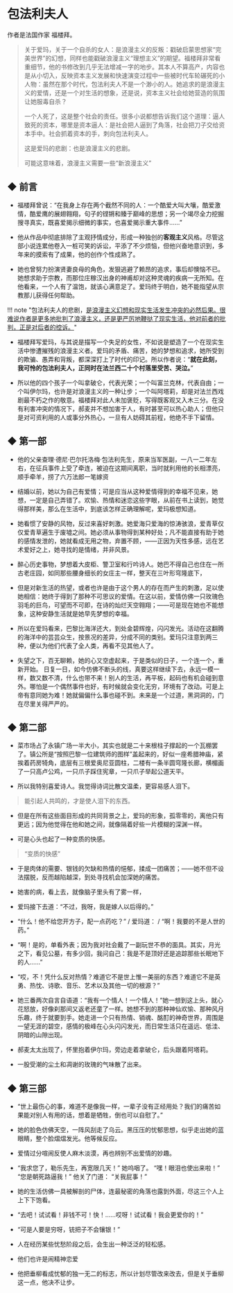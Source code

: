 # 包法利夫人

作者是法国作家 福楼拜。

> 关于爱玛，关于一个自杀的女人：是浪漫主义的反叛：戳破启蒙思想家“完美世界”的幻想，同样也能戳破浪漫主义“理想主义”的期望。福楼拜非常看重细节，他的书修改到几乎无法增减一字的地步。其本人不算高产，内容也是从小切入，反映资本主义发展和快速演变过程中一些被时代车轮碾死的小人物：虽然在那个时代，包法利夫人不是一个渺小的人。她追求的是浪漫主义的爱情，还是一个对生活的想象，还是说，资本主义社会给她营造的氛围让她服毒自杀？
>
> 一个人死了，这是整个社会的责任。很多小说都想告诉我们这个道理：逼人致死的资本，哪里是资本逼人：是社会把人逼到了角落，社会把刀子交给资本手中。社会抓着资本的手，刺向包法利夫人。
>
> 这是爱玛的悲剧：也是浪漫主义的悲剧。
>
> 可能这意味着，浪漫主义需要一些“新浪漫主义”


## ◆  前言

-  福楼拜曾说：“在我身上存在两个截然不同的人：一个酷爱大叫大嚷，酷爱激情，酷爱鹰的展翅翱翔，句子的铿锵和臻于巅峰的思想；另一个竭尽全力挖掘搜寻真实，既喜爱揭示细微的事实，也喜爱揭示重大事件……”

-  他从作品中彻底排除了主观抒情成分，形成一种独创的**客观主义**风格。尽管这部小说连累他卷入一桩可笑的诉讼，平添了不少烦恼，但他兴奋地意识到，多年来的摸索有了成果，他的创作个性成熟了。

-  她也曾努力扮演贤妻良母的角色，发狠逃避了赖昂的追求，事后却懊恼不已。她想求助于宗教，而那位庄稼汉出身的神甫却对这种灵魂的疾病一无所知。在他看来，一个人有了温饱，就该心满意足了。爱玛终于明白，她不能指望从宗教那儿获得任何帮助。

!!! note "包法利夫人的悲剧，<u>是浪漫主义幻想和现实生活发生冲突的必然后果。很难说作者是更多地批判了浪漫主义，还是更严厉地鞭挞了现实生活，他对前者的批判，正是对后者的控诉。</u>"

-  福楼拜写爱玛，与其说是描写一个失足的女性，不如说是塑造了一个在现实生活中惨遭摧残的浪漫主义者。爱玛的矛盾、痛苦，她的梦想和追求，她所受到的欺骗、愚弄和背叛，都深深打上了时代的印记。所以作者说：“**就在此刻，我可怜的包法利夫人，正同时在法兰西二十个村落里受苦、哭泣。**”

-  所以他的四个孩子一个叫拿破仑，代表光荣；一个叫富兰克林，代表自由；一个叫伊尔玛，也许是对浪漫主义的一种让步；一个叫阿塔莉，却是对法兰西戏剧最不朽之作的敬意。福楼拜对此人未加褒贬，写得既客观又入木三分。在没有利害冲突的情况下，郝麦并不想加害于人，有时甚至可以热心助人；但他只是对可资利用的人或事分外热心，一旦有人妨碍其前程，他绝不手下留情。

## ◆  第一部

-  他的父亲查理·德尼·巴尔托洛梅·包法利先生，原来当军医副，一八一二年左右，在征兵事件上受了牵连，被迫在这期间离职，当时就利用他的长相漂亮，顺手牵羊，捞了六万法郎一笔嫁资

-  结婚以前，她以为自己有爱情；可是应当从这种爱情得到的幸福不见来，她想，一定是自己弄错了。欢愉、热情和迷恋这些字眼，从前在书上读到，她觉得那样美，那么在生活中，到底该怎样正确理解呢，爱玛极想知道。

-  她看惯了安静的风物，反过来喜好刺激。她爱海只爱海的惊涛骇浪，爱青草仅仅爱青草遍生于废墟之间。她必须从事物得到某种好处；凡不能直接有助于她的感情发泄的，她就看成无用之物，弃置不顾，——正因为天性多感，远在艺术爱好之上，她寻找的是情绪，并非风景。

-  醉心历史事物，梦想着大皮柜、警卫室和行吟诗人。她巴不得自己也住在一所古老庄园，如同那些腰身细长的女庄主一样，整天在三叶形穹隆底下，

-  但是对新生活的热望，或者也许是由于这个男人的存在而产生的刺激，足以使她相信：她终于得到了那种不可思议的爱情。在这以前，爱情仿佛一只玫瑰色羽毛的巨鸟，可望而不可即，在诗的灿烂天空翱翔；——可是现在她也不能想象，这种安静生活就是她早先梦想的幸福。

-  所以在爱玛看来，巴黎比海洋还大，到处金碧辉煌，闪闪发光。活动在这翻腾的海洋中的芸芸众生，按景况的差异，分成不同的类别。爱玛只注意到两三种，便以为他们代表了全人类，再看不见其他人了。

-  失望之下，百无聊赖，她的心又空虚起来，于是类似的日子，一个连一个，重新开始。
日复一日，如今仿佛不断头的线，真要这样继续下去，永远一模一样，数又数不清，什么也带不来！别人的生活，再平板，起码也有机会碰到意外。哪怕是一个偶然事件也好，有时候就会变化无穷，环境有了改动。可是上帝有意同她为难！她就偏偏什么事也碰不到。未来是一个过道，黑洞洞的，门在尽里关得严严的。


## ◆  第二部

-  菜市场占了永镇广场一半大小，其实也就是二十来根柱子撑起的一个瓦棚罢了。镇公所是“按照巴黎一位建筑师的图样”盖起来的，好似一座希腊神庙，紧挨着药房犄角，底层有三根爱奥尼亚圆柱，二楼有一条半圆穹隆长廊，横楣画了一只高卢公鸡，一只爪子踩住宪章，一只爪子举起公道天平。

-  所以我特别喜爱诗人。我觉得诗词比散文温柔，更容易感人泪下。
> 能引起人共鸣的，才是使人泪下的东西。

-  但是在所有这些面目形成的共同背景之上，爱玛的形象，孤零零的，离他只有更远；因为他觉得在他和她之间，就像隔着好些一片模糊的深渊一样。

-  可是心头也起了一种变质的快感。
> “变质的快感”

-  于是肉体的需要、银钱的欠缺和热情的悒郁，揉成一团痛苦；——她不但不设法摆脱，反而越陷越深，到处寻找机会加深她的痛苦。

-  她害的病，看上去，就像脑子里头有了雾一样，

-  爱玛接下去道：“不过，我呀，我是嫁人以后得的。”

-  “什么！他不给您开方子，配一点药吃？” / 爱玛道： / “啊！我要的不是人世的药。”

-  “啊！是的，单看外表；因为我对社会戴了一副玩世不恭的面具。其实，月光之下，看见公墓，有多少回，我问自己：我是不是顶好还是追踪那些长眠地下的人……”

-  “哎，不！凭什么反对热情？难道它不是世上惟一美丽的东西？难道它不是英勇、热忱、诗歌、音乐、艺术以及其他一切的根源？”

-  她三番两次自言自语道：“我有一个情人！一个情人！”她一想到这上头，就心花怒放，好像刹那间又返老还童了一样。她想不到的那种神仙欢愉、那种风月乐趣，终于就要到手。她走进一个只有热情、销魂、酩酊的神奇世界，周围是一望无涯的碧空，感情的极峰在心头闪闪发光，而日常生活只在遥远、低洼、阴暗的山隙出现。

-  郝麦太太出现了，怀里抱着伊尔玛，旁边走着拿破仑，后头跟着阿塔莉。

-  一股受潮的尘土和凋谢的玫瑰的气味散了出来。


## ◆  第三部

-  “世上最伤心的事，难道不是像我一样，一辈子没有正经用处？我们的痛苦如果能对别人有用的话，想着是牺牲，倒也可以自慰了。”

-  她的脸色仿佛天空，一阵风刮走了乌云。黑压压的忧郁思想，似乎走出她的蓝眼睛，整个脸熠熠发光。他等候反应。

-  爱情过分喧闹反使人麻木淡漠，再也辨别不出爱情的妙趣。

-  “我求您了，勒乐先生，再宽限几天！”
她呜咽了。
“嘿！眼泪也使出来啦！”
“您是朝死路逼我！”
他关了门道：
“关我屁事！”

-  她的生活仿佛一具被解剖的尸体，连最秘密的角落也露到外面，尽这三个人上上下下饱看。

-  “去吧！试试看！非钱不可！快！……哎呀！试试看！我会更爱你的！”

-  “可是人要是穷呀，铳把子不会镶银！”

-  人在经历某些忧愁阶段之后，会生出一种泛泛的轻松感。

-  他们也许是闹精神恋爱

-  他把垂柳看成忧郁的独一无二的标志，所以计划尽管改来改去，但是关于垂柳这一点，他决不让步。
